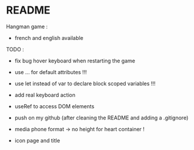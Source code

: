 # README

Hangman game :
* french and english available

TODO :
* fix bug hover keyboard when restarting the game
* use ... for default attributes !!!
* use let instead of var to declare block scoped variables !!!
* add real keyboard action
* useRef to access DOM elements
* push on my github (after cleaning the README and adding a .gitignore)


* media phone format -> no height for heart container !
* icon page and title
